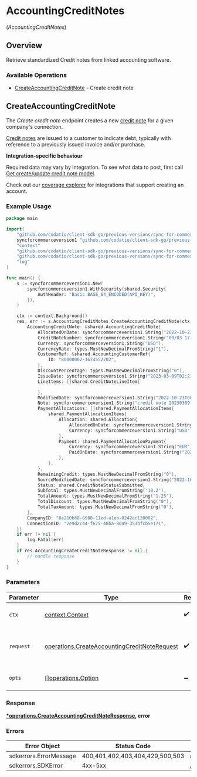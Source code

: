 # AccountingCreditNotes
(*AccountingCreditNotes*)

## Overview

Retrieve standardized Credit notes from linked accounting software.

### Available Operations

* [CreateAccountingCreditNote](#createaccountingcreditnote) - Create credit note

## CreateAccountingCreditNote

The *Create credit note* endpoint creates a new [credit note](https://docs.codat.io/accounting-api#/schemas/CreditNote) for a given company's connection.

[Credit notes](https://docs.codat.io/accounting-api#/schemas/CreditNote) are issued to a customer to indicate debt, typically with reference to a previously issued invoice and/or purchase.

**Integration-specific behaviour**

Required data may vary by integration. To see what data to post, first call [Get create/update credit note model](https://docs.codat.io/accounting-api#/operations/get-create-update-creditNotes-model).

Check out our [coverage explorer](https://knowledge.codat.io/supported-features/accounting?view=tab-by-data-type&dataType=creditNotes) for integrations that support creating an account.


### Example Usage

```go
package main

import(
	"github.com/codatio/client-sdk-go/previous-versions/sync-for-commerce-version-1/pkg/models/shared"
	syncforcommerceversion1 "github.com/codatio/client-sdk-go/previous-versions/sync-for-commerce-version-1"
	"context"
	"github.com/codatio/client-sdk-go/previous-versions/sync-for-commerce-version-1/pkg/types"
	"github.com/codatio/client-sdk-go/previous-versions/sync-for-commerce-version-1/pkg/models/operations"
	"log"
)

func main() {
    s := syncforcommerceversion1.New(
        syncforcommerceversion1.WithSecurity(shared.Security{
            AuthHeader: "Basic BASE_64_ENCODED(API_KEY)",
        }),
    )

    ctx := context.Background()
    res, err := s.AccountingCreditNotes.CreateAccountingCreditNote(ctx, operations.CreateAccountingCreditNoteRequest{
        AccountingCreditNote: &shared.AccountingCreditNote{
            AllocatedOnDate: syncforcommerceversion1.String("2022-10-23T00:00:00Z"),
            CreditNoteNumber: syncforcommerceversion1.String("09/03 17.15"),
            Currency: syncforcommerceversion1.String("USD"),
            CurrencyRate: types.MustNewDecimalFromString("1"),
            CustomerRef: &shared.AccountingCustomerRef{
                ID: "80000002-1674552702",
            },
            DiscountPercentage: types.MustNewDecimalFromString("0"),
            IssueDate: syncforcommerceversion1.String("2023-03-09T02:21:26.726327+00:00"),
            LineItems: []shared.CreditNoteLineItem{

            },
            ModifiedDate: syncforcommerceversion1.String("2022-10-23T00:00:00Z"),
            Note: syncforcommerceversion1.String("credit note 20230309 17.15"),
            PaymentAllocations: []shared.PaymentAllocationItems{
                shared.PaymentAllocationItems{
                    Allocation: shared.Allocation{
                        AllocatedOnDate: syncforcommerceversion1.String("2022-10-23T00:00:00Z"),
                        Currency: syncforcommerceversion1.String("USD"),
                    },
                    Payment: shared.PaymentAllocationPayment{
                        Currency: syncforcommerceversion1.String("EUR"),
                        PaidOnDate: syncforcommerceversion1.String("2022-10-23T00:00:00Z"),
                    },
                },
            },
            RemainingCredit: types.MustNewDecimalFromString("0"),
            SourceModifiedDate: syncforcommerceversion1.String("2022-10-23T00:00:00Z"),
            Status: shared.CreditNoteStatusSubmitted,
            SubTotal: types.MustNewDecimalFromString("10.2"),
            TotalAmount: types.MustNewDecimalFromString("1.25"),
            TotalDiscount: types.MustNewDecimalFromString("0"),
            TotalTaxAmount: types.MustNewDecimalFromString("0"),
        },
        CompanyID: "8a210b68-6988-11ed-a1eb-0242ac120002",
        ConnectionID: "2e9d2c44-f675-40ba-8049-353bfcb5e171",
    })
    if err != nil {
        log.Fatal(err)
    }
    if res.AccountingCreateCreditNoteResponse != nil {
        // handle response
    }
}
```

### Parameters

| Parameter                                                                                                        | Type                                                                                                             | Required                                                                                                         | Description                                                                                                      |
| ---------------------------------------------------------------------------------------------------------------- | ---------------------------------------------------------------------------------------------------------------- | ---------------------------------------------------------------------------------------------------------------- | ---------------------------------------------------------------------------------------------------------------- |
| `ctx`                                                                                                            | [context.Context](https://pkg.go.dev/context#Context)                                                            | :heavy_check_mark:                                                                                               | The context to use for the request.                                                                              |
| `request`                                                                                                        | [operations.CreateAccountingCreditNoteRequest](../../pkg/models/operations/createaccountingcreditnoterequest.md) | :heavy_check_mark:                                                                                               | The request object to use for the request.                                                                       |
| `opts`                                                                                                           | [][operations.Option](../../pkg/models/operations/option.md)                                                     | :heavy_minus_sign:                                                                                               | The options for this request.                                                                                    |

### Response

**[*operations.CreateAccountingCreditNoteResponse](../../pkg/models/operations/createaccountingcreditnoteresponse.md), error**

### Errors

| Error Object                    | Status Code                     | Content Type                    |
| ------------------------------- | ------------------------------- | ------------------------------- |
| sdkerrors.ErrorMessage          | 400,401,402,403,404,429,500,503 | application/json                |
| sdkerrors.SDKError              | 4xx-5xx                         | */*                             |
